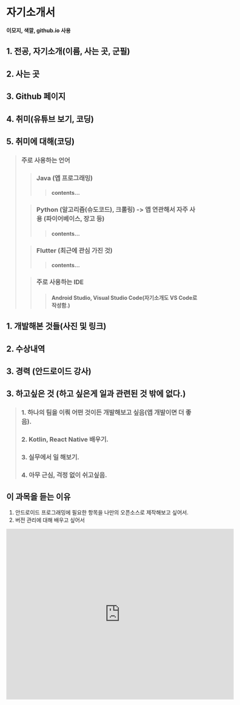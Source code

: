 # 자기소개서
**이모지, 색깔, github.io 사용**
## 1. 전공, 자기소개(이름, 사는 곳, 군필)  
## 2. 사는 곳  
## 3. Github 페이지
## 4. 취미(유튜브 보기, 코딩)
## 5. 취미에 대해(코딩)
> ### 주로 사용하는 언어  
> > ### **Java (앱 프로그래밍)**  
> >> #### contents...  
> 
> > ### Python (알고리즘(슈도코드), 크롤링) -> 앱 연관해서 자주 사용 (파이어베이스, 장고 등)  
> >> #### contents...
> 
> > ### Flutter (최근에 관심 가진 것)
> >> #### contents...  
> 
> > ### 주로 사용하는 IDE
> >> #### Android Studio, Visual Studio Code(자기소개도 VS Code로 작성함.)
## 1. 개발해본 것들(사진 및 링크)
## 2. 수상내역
## 3. 경력 (안드로이드 강사)
## 3. 하고싶은 것 (하고 싶은게 일과 관련된 것 밖에 없다.)
> ### 1. 하나의 팀을 이뤄 어떤 것이든 개발해보고 싶음(앱 개발이면 더 좋음).  
> ### 2. Kotlin, React Native 배우기.
> ### 3. 실무에서 일 해보기.
> ### 4. 아무 근심, 걱정 없이 쉬고싶음.

## 이 과목을 듣는 이유
1. 안드로이드 프로그래밍에 필요한 항목을 나만의 오픈소스로 제작해보고 싶어서.
2. 버전 관리에 대해 배우고 싶어서
   
<iframe src="https://www.google.com/maps/embed?pb=!1m18!1m12!1m3!1d12656.240075585476!2d127.12013519007972!3d37.53008244358716!2m3!1f0!2f0!3f0!3m2!1i1024!2i768!4f13.1!3m3!1m2!1s0x357caff9cd951eb7%3A0xffe92a179cb08a!2z7ISc7Jq47Yq567OE7IucIOqwleuPmeq1rCDshLHrgrTrj5k!5e0!3m2!1sko!2skr!4v1601828722598!5m2!1sko!2skr" width="600" height="450" frameborder="0" style="border:0;" allowfullscreen="" aria-hidden="false" tabindex="0"></iframe>
